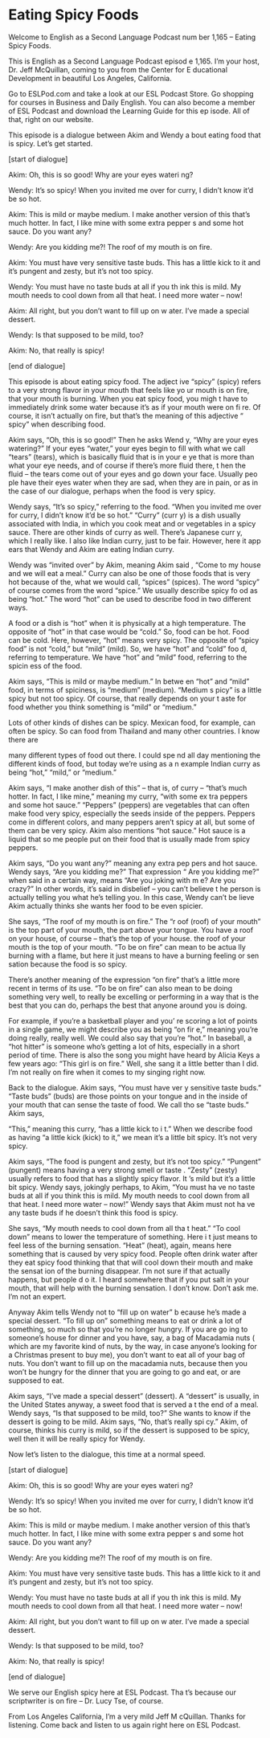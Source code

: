 # Eating Spicy Foods

Welcome to English as a Second Language Podcast num ber 1,165 – Eating Spicy Foods.

This is English as a Second Language Podcast episod e 1,165. I’m your host, Dr. Jeff McQuillan, coming to you from the Center for E ducational Development in beautiful Los Angeles, California.

Go to ESLPod.com and take a look at our ESL Podcast  Store. Go shopping for courses in Business and Daily English. You can also  become a member of ESL Podcast and download the Learning Guide for this ep isode. All of that, right on our website.

This episode is a dialogue between Akim and Wendy a bout eating food that is spicy. Let’s get started.

[start of dialogue]

Akim: Oh, this is so good! Why are your eyes wateri ng?

Wendy: It’s so spicy! When you invited me over for curry, I didn’t know it’d be so hot.

Akim: This is mild or maybe medium. I make another version of this that’s much hotter. In fact, I like mine with some extra pepper s and some hot sauce. Do you want any?

Wendy: Are you kidding me?! The roof of my mouth is  on fire.

Akim: You must have very sensitive taste buds. This  has a little kick to it and it’s pungent and zesty, but it’s not too spicy.

Wendy: You must have no taste buds at all if you th ink this is mild. My mouth needs to cool down from all that heat. I need more water – now!

Akim: All right, but you don’t want to fill up on w ater. I’ve made a special dessert.

Wendy: Is that supposed to be mild, too?

Akim: No, that really is spicy!

[end of dialogue]

This episode is about eating spicy food. The adject ive “spicy” (spicy) refers to a very strong flavor in your mouth that feels like yo ur mouth is on fire, that your mouth is burning. When you eat spicy food, you migh t have to immediately drink some water because it’s as if your mouth were on fi re. Of course, it isn’t actually on fire, but that’s the meaning of this adjective “ spicy” when describing food.

Akim says, “Oh, this is so good!” Then he asks Wend y, “Why are your eyes watering?” If your eyes “water,” your eyes begin to  fill with what we call “tears” (tears), which is basically fluid that is in your e ye that is more than what your eye needs, and of course if there’s more fluid there, t hen the fluid – the tears come out of your eyes and go down your face. Usually peo ple have their eyes water when they are sad, when they are in pain, or as in the case of our dialogue, perhaps when the food is very spicy.

Wendy says, “It’s so spicy,” referring to the food.  “When you invited me over for curry, I didn’t know it’d be so hot.” “Curry” (curr y) is a dish usually associated with India, in which you cook meat and or vegetables in a spicy sauce. There are other kinds of curry as well. There’s Japanese curr y, which I really like. I also like Indian curry, just to be fair. However, here it app ears that Wendy and Akim are eating Indian curry.

Wendy was “invited over” by Akim, meaning Akim said , “Come to my house and we will eat a meal.” Curry can also be one of those  foods that is very hot because of the, what we would call, “spices” (spices). The word “spicy” of course comes from the word “spice.” We usually describe spicy fo od as being “hot.” The word “hot” can be used to describe food in two different  ways.

A food or a dish is “hot” when it is physically at a high temperature. The opposite of “hot” in that case would be “cold.” So, food can  be hot. Food can be cold. Here, however, “hot” means very spicy. The opposite  of “spicy food” is not “cold,” but “mild” (mild). So, we have “hot” and “cold” foo d, referring to temperature. We have “hot” and “mild” food, referring to the spicin ess of the food.

Akim says, “This is mild or maybe medium.” In betwe en “hot” and “mild” food, in terms of spiciness, is “medium” (medium). “Medium s picy” is a little spicy but not too spicy. Of course, that really depends on your t aste for food whether you think something is “mild” or “medium.”

Lots of other kinds of dishes can be spicy. Mexican  food, for example, can often be spicy. So can food from Thailand and many other countries. I know there are

many different types of food out there. I could spe nd all day mentioning the different kinds of food, but today we’re using as a n example Indian curry as being “hot,” “mild,” or “medium.”

Akim says, “I make another dish of this” – that is,  of curry – “that’s much hotter. In fact, I like mine,” meaning my curry, “with some ex tra peppers and some hot sauce.” “Peppers” (peppers) are vegetables that can  often make food very spicy, especially the seeds inside of the peppers. Peppers  come in different colors, and many peppers aren’t spicy at all, but some of them can be very spicy. Akim also mentions “hot sauce.” Hot sauce is a liquid that so me people put on their food that is usually made from spicy peppers.

Akim says, “Do you want any?” meaning any extra pep pers and hot sauce. Wendy says, “Are you kidding me?” That expression “ Are you kidding me?” when said in a certain way, means “Are you joking with m e? Are you crazy?” In other words, it’s said in disbelief – you can’t believe t he person is actually telling you what he’s telling you. In this case, Wendy can’t be lieve Akim actually thinks she wants her food to be even spicier.

She says, “The roof of my mouth is on fire.” The “r oof (roof) of your mouth” is the top part of your mouth, the part above your tongue.  You have a roof on your house, of course – that’s the top of your house. the roof of your mouth is the top of your mouth. “To be on fire” can mean to be actua lly burning with a flame, but here it just means to have a burning feeling or sen sation because the food is so spicy.

There’s another meaning of the expression “on fire”  that’s a little more recent in terms of its use. “To be on fire” can also mean to be doing something very well, to really be excelling or performing in a way that is the best that you can do, perhaps the best that anyone around you is doing.

For example, if you’re a basketball player and you’ re scoring a lot of points in a single game, we might describe you as being “on fir e,” meaning you’re doing really, really well. We could also say that you’re “hot.” In baseball, a “hot hitter” is someone who’s getting a lot of hits, especially in a short period of time. There is also the song you might have heard by Alicia Keys a  few years ago: “This girl is on fire.” Well, she sang it a little better than I did. I’m not really on fire when it comes to my singing right now.

Back to the dialogue. Akim says, “You must have ver y sensitive taste buds.” “Taste buds” (buds) are those points on your tongue  and in the inside of your mouth that can sense the taste of food. We call tho se “taste buds.” Akim says,

“This,” meaning this curry, “has a little kick to i t.” When we describe food as having “a little kick (kick) to it,” we mean it’s a  little bit spicy. It’s not very spicy.

Akim says, “The food is pungent and zesty, but it’s  not too spicy.” “Pungent” (pungent) means having a very strong smell or taste . “Zesty” (zesty) usually refers to food that has a slightly spicy flavor. It ’s mild but it’s a little bit spicy. Wendy says, jokingly perhaps, to Akim, “You must ha ve no taste buds at all if you think this is mild. My mouth needs to cool down  from all that heat. I need more water – now!” Wendy says that Akim must not ha ve any taste buds if he doesn’t think this food is spicy.

She says, “My mouth needs to cool down from all tha t heat.” “To cool down” means to lower the temperature of something. Here i t just means to feel less of the burning sensation. “Heat” (heat), again, means here something that is caused by very spicy food. People often drink water after they eat spicy food thinking that that will cool down their mouth and make the sensat ion of the burning disappear. I’m not sure if that actually happens, but people d o it. I heard somewhere that if you put salt in your mouth, that will help with the  burning sensation. I don’t know. Don’t ask me. I’m not an expert.

Anyway Akim tells Wendy not to “fill up on water” b ecause he’s made a special dessert. “To fill up on” something means to eat or drink a lot of something, so much so that you’re no longer hungry. If you are go ing to someone’s house for dinner and you have, say, a bag of Macadamia nuts ( which are my favorite kind of nuts, by the way, in case anyone’s looking for a  Christmas present to buy me), you don’t want to eat all of your bag of nuts. You don’t want to fill up on the macadamia nuts, because then you won’t be hungry for the dinner that you are going to go and eat, or are supposed to eat.

Akim says, “I’ve made a special dessert” (dessert).  A “dessert” is usually, in the United States anyway, a sweet food that is served a t the end of a meal. Wendy says, “Is that supposed to be mild, too?” She wants  to know if the dessert is going to be mild. Akim says, “No, that’s really spi cy.” Akim, of course, thinks his curry is mild, so if the dessert is supposed to be spicy, well then it will be really spicy for Wendy.

Now let’s listen to the dialogue, this time at a normal speed.

[start of dialogue]

Akim: Oh, this is so good! Why are your eyes wateri ng?

Wendy: It’s so spicy! When you invited me over for curry, I didn’t know it’d be so hot.

Akim: This is mild or maybe medium. I make another version of this that’s much hotter. In fact, I like mine with some extra pepper s and some hot sauce. Do you want any?

Wendy: Are you kidding me?! The roof of my mouth is  on fire.

Akim: You must have very sensitive taste buds. This  has a little kick to it and it’s pungent and zesty, but it’s not too spicy.

Wendy: You must have no taste buds at all if you th ink this is mild. My mouth needs to cool down from all that heat. I need more water – now!

Akim: All right, but you don’t want to fill up on w ater. I’ve made a special dessert.

Wendy: Is that supposed to be mild, too?

Akim: No, that really is spicy!

[end of dialogue]

We serve our English spicy here at ESL Podcast. Tha t’s because our scriptwriter is on fire – Dr. Lucy Tse, of course.

From Los Angeles California, I’m a very mild Jeff M cQuillan. Thanks for listening. Come back and listen to us again right here on ESL Podcast.

